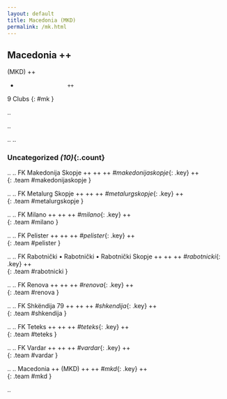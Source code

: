 ```yaml
---
layout: default
title: Macedonia (MKD)
permalink: /mk.html
---
```



## Macedonia   ++
(MKD)  ++
-                     ++
9 Clubs
{: #mk }


.. 




.. 




.. 
.. 


### Uncategorized _(10)_{:.count}


..
..
FK Makedonija Skopje  ++
 ++
 ++
_#makedonijaskopje_{: .key} ++
<br>
{: .team #makedonijaskopje }

..
..
FK Metalurg Skopje  ++
 ++
 ++
_#metalurgskopje_{: .key} ++
<br>
{: .team #metalurgskopje }

..
..
FK Milano  ++
 ++
 ++
_#milano_{: .key} ++
<br>
{: .team #milano }

..
..
FK Pelister  ++
 ++
 ++
_#pelister_{: .key} ++
<br>
{: .team #pelister }

..
..
FK Rabotnički • Rabotnički • Rabotnički Skopje  ++
 ++
 ++
_#rabotnicki_{: .key} ++
<br>
{: .team #rabotnicki }

..
..
FK Renova  ++
 ++
 ++
_#renova_{: .key} ++
<br>
{: .team #renova }

..
..
FK Shkëndija 79  ++
 ++
 ++
_#shkendija_{: .key} ++
<br>
{: .team #shkendija }

..
..
FK Teteks  ++
 ++
 ++
_#teteks_{: .key} ++
<br>
{: .team #teteks }

..
..
FK Vardar  ++
 ++
 ++
_#vardar_{: .key} ++
<br>
{: .team #vardar }

..
..
Macedonia  ++
 (MKD) ++
 ++
_#mkd_{: .key} ++
<br>
{: .team #mkd }




.. 
 
